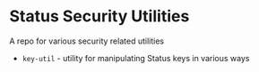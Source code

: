 # Status Security Utilities
A repo for various security related utilities

- `key-util` - utility for manipulating Status keys in various ways